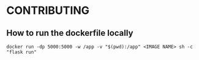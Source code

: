 # CONTRIBUTING

## How to run the dockerfile locally

```
docker run -dp 5000:5000 -w /app -v "$(pwd):/app" <IMAGE NAME> sh -c
"flask run"
```